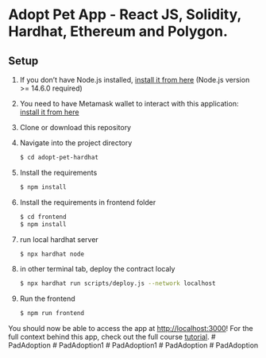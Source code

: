 # Adopt Pet App - React JS, Solidity, Hardhat, Ethereum and Polygon.

## Setup

1. If you don’t have Node.js installed, [install it from here](https://nodejs.org/en/) (Node.js version >= 14.6.0 required)

2. You need to have Metamask wallet to interact with this application: [install it from here](https://metamask.io/download/)

3. Clone or download this repository

4. Navigate into the project directory

   ```bash
   $ cd adopt-pet-hardhat
   ```

5. Install the requirements

   ```bash
   $ npm install
   ```

6. Install the requirements in frontend folder

   ```bash
   $ cd frontend
   $ npm install
   ```

7. run local hardhat server

   ```bash
   $ npx hardhat node
   ```
 
8. in other terminal tab, deploy the contract localy

   ```bash
   $ npx hardhat run scripts/deploy.js --network localhost
   ```

9. Run the frontend

   ```bash
   $ npm run frontend
   ```

You should now be able to access the app at [http://localhost:3000](http://localhost:3000)! For the full context behind this app, check out the full course [tutorial](https://academy.eincode.com/courses/nft-marketplace-in-react-js-next-typescript-full-guide).
#   P a d A d o p t i o n 
 
 #   P a d A d o p t i o n 1 
 
 #   P a d A d o p t i o n 1 
 
 #   P a d A d o p t i o n 
 
 #   P a d A d o p t i o n 
 
 
